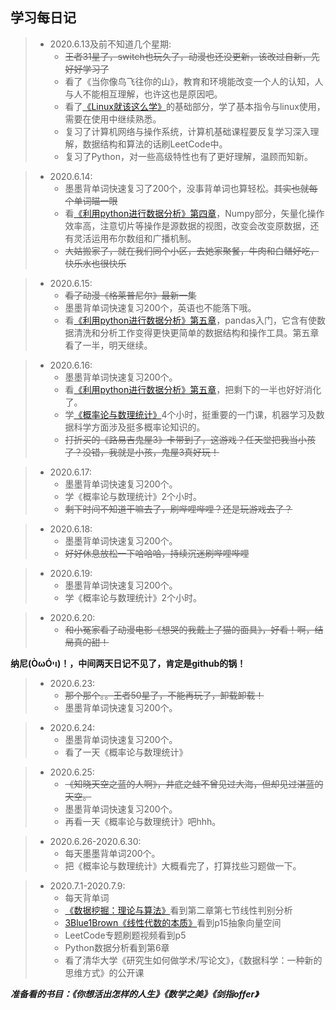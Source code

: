 学习每日记
---

>+ 2020.6.13及前不知道几个星期:
>   + ~~王者31星了，switch也玩久了，动漫也还没更新，该改过自新，先好好学习了~~
>   + 看了《当你像鸟飞往你的山》，教育和环境能改变一个人的认知，人与人不能相互理解，也许这也是原因吧。
>   + 看了[《Linux就该这么学》](https://www.linuxprobe.com/)的基础部分，学了基本指令与linux使用，需要在使用中继续熟悉。
>   + 复习了计算机网络与操作系统，计算机基础课程要反复学习深入理解，数据结构和算法的话刷LeetCode中。
>   + 复习了Python，对一些高级特性也有了更好理解，温顾而知新。

>- 2020.6.14:
>   - 墨墨背单词快速复习了200个，没事背单词也算轻松。~~其实也就每个单词瞄一眼~~
>   - 看[《利用python进行数据分析》第四章](https://github.com/apachecn/pyda-2e-zh/blob/master/4.md#%E5%88%87%E7%89%87%E7%B4%A2%E5%BC%95)，Numpy部分，矢量化操作效率高，注意切片等操作是源数据的视图，改变会改变原数据，还有灵活运用布尔数组和广播机制。
>   - ~~大姑搬家了，就在我们同个小区，去她家聚餐，牛肉和白鳝好吃，快乐水也很快乐~~

>* 2020.6.15:
>   * ~~看了动漫《格莱普尼尔》最新一集~~
>   * 墨墨背单词快速复习200个，英语也不能落下哦。
>   * 看[《利用python进行数据分析》第五章](https://github.com/apachecn/pyda-2e-zh/blob/master/5.md)，pandas入门，它含有使数据清洗和分析工作变得更快更简单的数据结构和操作工具。第五章看了一半，明天继续。

>* 2020.6.16:
>   * 墨墨背单词快速复习200个。
>   * 看[《利用python进行数据分析》第五章](https://github.com/apachecn/pyda-2e-zh/blob/master/5.md)，把剩下的一半也好好消化了。
>   * 学[《概率论与数理统计》](bilibili.com/video/BV1ot411y7mU?from=search&seid=7829238595854765335)4个小时，挺重要的一门课，机器学习及数据科学方面涉及挺多概率论知识的。
>   * ~~打折买的《路易吉鬼屋3》卡带到了，这游戏？任天堂把我当小孩了？没错，我就是小孩，鬼屋3真好玩！~~

>* 2020.6.17:
>   * 墨墨背单词快速复习200个。
>   * 学《概率论与数理统计》2个小时。
>   * ~~剩下时间不知道干嘛去了，刷哔哩哔哩？还是玩游戏去了？~~

>* 2020.6.18:
>   * 墨墨背单词快速复习200个。
>   * ~~好好休息放松一下哈哈哈，持续沉迷刷哔哩哔哩~~

>* 2020.6.19:
>   * 墨墨背单词快速复习200个。
>   * 学《概率论与数理统计》2个小时。

>* 2020.6.20:
>   * ~~和小冤家看了动漫电影《想哭的我戴上了猫的面具》，好看！啊，结局真的甜！~~

**纳尼(ÒωÓױ)！，中间两天日记不见了，肯定是github的锅！**

>* 2020.6.23:
>   * ~~那个那个。。王者50星了，不能再玩了，卸载卸载！~~
>   * 墨墨背单词快速复习200个。

>* 2020.6.24:
>   * 墨墨背单词快速复习200个。
>   * 看了一天《概率论与数理统计》

>* 2020.6.25:
>   * ~~《知晓天空之蓝的人啊》，井底之蛙不曾见过大海，但却见过湛蓝的天空。~~
>   * 墨墨背单词快速复习200个。
>   * 再看一天《概率论与数理统计》吧hhh。

>* 2020.6.26-2020.6.30:
>   * 每天墨墨背单词200个。
>   * 把《概率论与数理统计》大概看完了，打算找些习题做一下。

>* 2020.7.1-2020.7.9:
>   * 每天背单词
>   * [《数据挖掘：理论与算法》](https://next.xuetangx.com/learn/THU08091000385/THU08091000385/1516742/video/1409588)看到第二章第七节线性判别分析
>   * [3Blue1Brown《线性代数的本质》](https://www.bilibili.com/video/BV1ys411472E)看到p15抽象向量空间
>   * LeetCode专题刷题视频看到p5
>   * Python数据分析看到第6章
>   * 看了清华大学《研究生如何做学术/写论文》，《数据科学：一种新的思维方式》的公开课

***准备看的书目：《你想活出怎样的人生》《数学之美》《剑指offer》***
